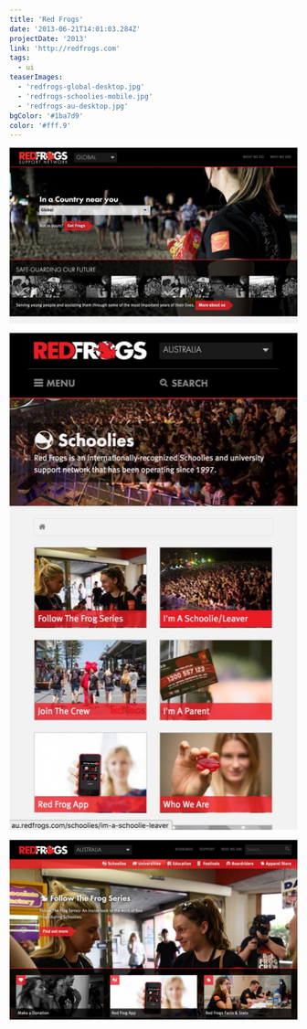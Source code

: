```yaml
---
title: 'Red Frogs'
date: '2013-06-21T14:01:03.284Z'
projectDate: '2013'
link: 'http://redfrogs.com'
tags:
  - ui
teaserImages:
  - 'redfrogs-global-desktop.jpg'
  - 'redfrogs-schoolies-mobile.jpg'
  - 'redfrogs-au-desktop.jpg'
bgColor: '#1ba7d9'
color: '#fff.9'
---
```


![Red Frogs Global Site on Desktop](redfrogs-global-desktop.jpg 'desktop')

![Red Frogs Australian Site on Mobile](redfrogs-schoolies-mobile.jpg 'mobile')

![Red Frogs Australia Schoolies on Desktop](redfrogs-au-desktop.jpg 'desktop')
